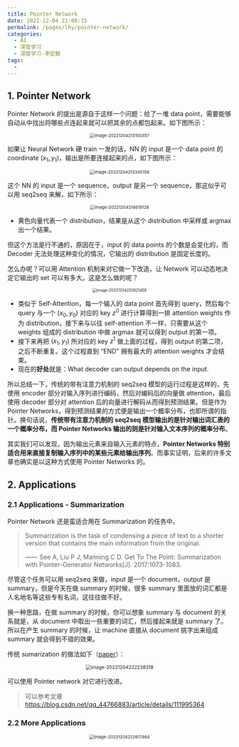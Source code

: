 ```yaml
---
title: Pointer Network
date: 2022-12-04 21:08:15
permalink: /pages/lhy/pointer-network/
categories:
  - AI
  - 深度学习
  - 深度学习-李宏毅
tags:
  - 
---
```


## 1. Pointer Network

Pointer Network 的提出是源自于这样一个问题：给了一堆 data point，需要能够自动从中找出将哪些点连起来就可以把其余的点都包起来。如下图所示：

<center><img src="https://notebook-img-1304596351.cos.ap-beijing.myqcloud.com/img/image-20221204213150357.png" alt="image-20221204213150357" style="zoom:67%;" /></center>

如果让 Neural Network 硬 train 一发的话，NN 的 input 是一个 data point 的 coordinate $(x_1, y_1)$，输出是所要连接起来的点，如下图所示：

<center><img src="https://notebook-img-1304596351.cos.ap-beijing.myqcloud.com/img/image-20221204213345156.png" alt="image-20221204213345156" style="zoom:67%;" /></center>

这个 NN 的 input 是一个 sequence，output 是另一个 sequence，那这似乎可以用 seq2seq 来解，如下所示：

<center><img src="https://notebook-img-1304596351.cos.ap-beijing.myqcloud.com/img/image-20221204214619128.png" alt="image-20221204214619128" style="zoom:67%;" /></center>

+ 黄色向量代表一个 distribution，结果是从这个 distribution 中采样或 argmax 出一个结果。

但这个方法是行不通的，原因在于，input 的 data points 的个数是会变化的，而 Decoder 无法处理这种变化的情况，它输出的 distribution 是固定长度的。

怎么办呢？可以用 Attention 机制来对它做一下改造，让 Network 可以动态地决定它输出的 set 可以有多大。这是怎么做的呢？

<center><img src="https://notebook-img-1304596351.cos.ap-beijing.myqcloud.com/img/image-20221204220621458.png" alt="image-20221204220621458" style="zoom:60%;" /></center>

+ 类似于 Self-Attention，每一个输入的 data point 首先得到 query，然后每个 query 与一个 $(x_0, y_0)$ 对应的 key $z^0$ 进行计算得到一排 attention weights 作为 distribution，接下来与以往 self-attention 不一样，只需要从这个 weights 组成的 distribution 中做 argmax 就可以得到 output 的第一项。
+ 接下来再把 $(x_1, y_1)$ 所对应的 key $z^1$ 做上面的过程，得到 output 的第二项，之后不断重复。这个过程直到 “END” 拥有最大的 attention weights 才会结束。
+ 现在的**好处**就是：What decoder can output depends on the input.

所以总结一下，传统的带有注意力机制的 seq2seq 模型的运行过程是这样的，先使用 encoder 部分对输入序列进行编码，然后对编码后的向量做 attention，最后使用 decoder 部分对 attention 后的向量进行解码从而得到预测结果。但是作为 Pointer Networks，得到预测结果的方式便是输出一个概率分布，也即所谓的指针。换句话说，**传统带有注意力机制的 seq2seq 模型输出的是针对输出词汇表的一个概率分布，而 Pointer Networks 输出的则是针对输入文本序列的概率分布**。

其实我们可以发现，因为输出元素来自输入元素的特点，**Pointer Networks 特别适合用来直接复制输入序列中的某些元素给输出序列**。而事实证明，后来的许多文章也确实是以这种方式使用 Pointer Networks 的。

## 2. Applications

### 2.1 Applications - Summarization

Pointer Network 还是蛮适合用在 Summarization 的任务中。

> Summarization is the task of condensing a piece of text to a shorter version that contains the main information from the original.
>
> —— See A, Liu P J, Manning C D. Get To The Point: Summarization with Pointer-Generator Networks[J]. 2017:1073-1083.

尽管这个任务可以用 seq2seq 来做，input 是一个 document，output 是 summary，但是今天在做 summary 的时候，很多 summary 里面放的词汇都是人名地名等这些专有名词，这往往做不好。

换一种思路，在做 summary 的时候，你可以想象 summary 与 document 的关系就是，从 document 中取出一些重要的词汇，然后接起来就是 summary 了。所以在产生 summary 的时候，让 machine 直接从 document 挑字出来组成 summary 就会得到不错的效果。

传统 sumarization 的做法如下（[paper](https://arxiv.org/abs/1704.04368)）：

<center><img src="https://notebook-img-1304596351.cos.ap-beijing.myqcloud.com/img/image-20221204222238318.png" alt="image-20221204222238318" style="zoom: 75%;" /></center>

可以使用 Pointer network 对它进行改进。

> 可以参考文章 https://blog.csdn.net/qq_44766883/article/details/111995364

### 2.2 More Applications

<center><img src="https://notebook-img-1304596351.cos.ap-beijing.myqcloud.com/img/image-20221204222617464.png" alt="image-20221204222617464" style="zoom:67%;" /></center>